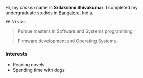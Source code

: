 
Hi, my *chosen* name is **Srilakshmi Shivakumar**. I completed my undergraduate studies in <span style="color:blue">[Bangalore](https://en.wikipedia.org/wiki/Bangalore)</span>, India.

~~~~
## Vision
~~~~
> Pursue masters in Software and Systems programming
>
> Firmware development and Operating Systems.
>


### Interests
  - Reading novels
  - Spending time with *dogs*
  

